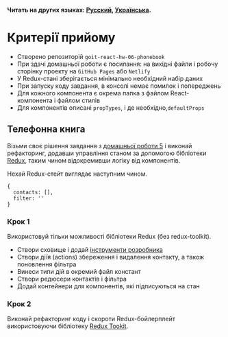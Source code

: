 **Читать на других языках: [Русский](README.md), [Українська](README.ua.md).**

# Критерії прийому

- Створено репозиторій `goit-react-hw-06-phonebook`
- При здачі домашньої роботи є посилання: на вихідні файли і робочу сторінку
  проекту на `GitHub Pages` або `Netlify`
- У Redux-стані зберігається мінімально необхідний набір даних
- При запуску коду завдання, в консолі немає помилок і попереджень
- Для кожного компонента є окрема папка з файлом React-компонента і файлом
  стилів
- Для компонентів описані `propTypes`, і де необхідно,`defaultProps`

## Телефонна книга

Візьми своє рішення завдання з
[домашньої роботи 5](../../homework-05/phonebook/) і виконай рефакторинг,
додавши управління станом за допомогою бібліотеки
[Redux](https://redux.js.org/), таким чином відокремивши логіку від компонентів.

Нехай Redux-стейт виглядає наступним чином.

```shell
{
  contacts: [],
  filter: ''
}
```

### Крок 1

Використовуй тільки можливості бібліотеки Redux (без redux-toolkit).

- Створи сховище і додай
  [інструменти розробника](http://extension.remotedev.io/)
- Створи діїя (actions) збереження і видалення контакту, а також поновлення
  фільтра
- Винеси типи дій в окремий файл констант
- Створи редюсери контактів і фільтра
- Додай контейнери для компонентів, які підписуються на стан

### Крок 2

Виконай рефакторинг коду і скороти Redux-бойлерплейт використовуючи бібліотеку
[Redux Tookit](https://redux-toolkit.js.org/).
